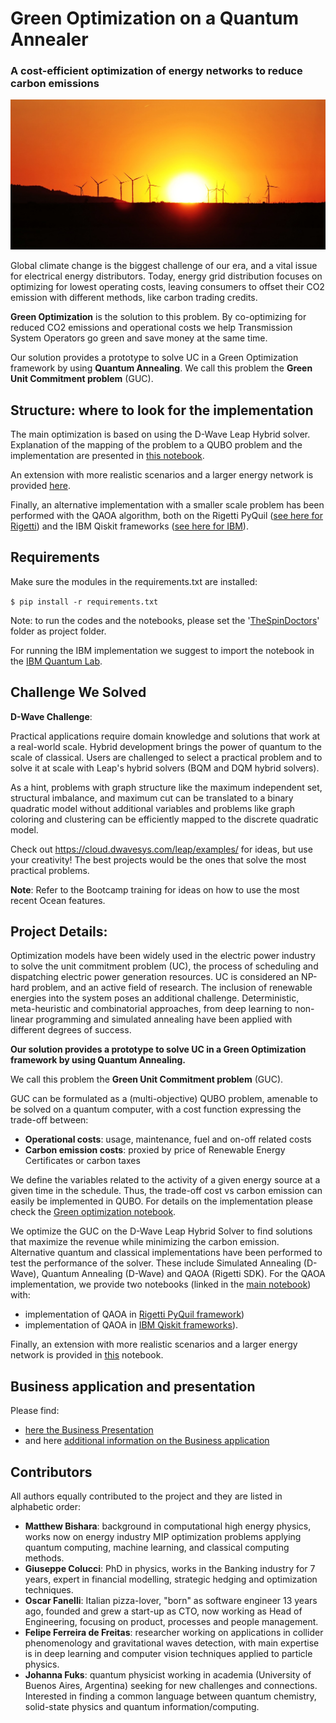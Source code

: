 # Green Optimization on a Quantum Annealer
### A cost-efficient optimization of energy networks to reduce carbon emissions

![sunset](./data/sunset.jpg)

Global climate change is the biggest challenge of our era, and a vital issue for electrical energy distributors.
Today, energy grid distribution focuses on optimizing for lowest operating costs, leaving consumers to offset their CO2 emission with different methods, like carbon trading credits.

**Green Optimization** is the solution to this problem. By co-optimizing for 
reduced CO2 emissions and operational costs we help Transmission System Operators go green and save money at the same time.

Our solution provides a prototype to solve UC in a Green Optimization framework by using **Quantum Annealing**. 
We call this problem the **Green Unit Commitment problem** (GUC).

## Structure: where to look for the implementation
The main optimization is based on using the D-Wave Leap Hybrid solver. 
Explanation of the mapping of the problem to a QUBO problem and the 
implementation are presented in [this notebook](./Green_optimization_QuantumAnnealing.ipynb).

An extension with more realistic scenarios and a larger
energy network is provided [here](./Green_optimization_QuantumAnnealing_XL.ipynb). 

Finally, an alternative implementation with a smaller scale problem
has been performed with the QAOA algorithm, both on the Rigetti PyQuil 
([see here for Rigetti](./Green_optimization_QuantumAnnealing_QAOA_Rigetti.ipynb)) and the IBM Qiskit frameworks 
([see here for IBM](./Green_optimization_QuantumAnnealing_QAOA_IBM.ipynb)).

## Requirements
Make sure the modules in the requirements.txt are installed:

`$ pip install -r requirements.txt` 

Note: to run the codes and the notebooks, please set 
the '[TheSpinDoctors](./TheSpinDoctors/)' folder as project folder. 


For running the IBM implementation we suggest to import the notebook
in the [IBM Quantum Lab](https://quantum-computing.ibm.com/).

## Challenge We Solved
**D-Wave Challenge**:

Practical applications require domain knowledge and solutions that work at a real-world scale. Hybrid development brings the power of quantum to the scale of classical. Users are challenged to select a practical problem and to solve it at scale with Leap's hybrid solvers (BQM and DQM hybrid solvers).

As a hint, problems with graph structure like the maximum independent set, structural imbalance, and maximum cut can be translated to a binary quadratic model without additional variables and problems like graph coloring and clustering can be efficiently mapped to the discrete quadratic model.

Check out https://cloud.dwavesys.com/leap/examples/ for ideas, but use your creativity! The best projects would be the ones that solve the most practical problems.

**Note**: Refer to the Bootcamp training for ideas on how to use the most recent Ocean features.

## Project Details: 

Optimization models have been widely used in the electric power industry to solve the unit commitment problem (UC), the process of scheduling and dispatching electric power generation resources.
UC is considered an NP-hard problem, and an active field of research. The inclusion of renewable energies into the system poses an additional challenge.
Deterministic, meta-heuristic and combinatorial approaches, from deep learning to 
non-linear programming and simulated annealing have been applied with different degrees of success.

**Our solution provides a prototype to solve UC in a Green Optimization framework by using Quantum Annealing.** 

We call this problem the **Green Unit Commitment problem** (GUC).

GUC can be formulated as a (multi-objective) QUBO problem, amenable to be solved on a quantum computer, with a cost function expressing the trade-off between:
- **Operational costs**: usage, maintenance, fuel and on-off related costs
- **Carbon emission costs**: proxied by price of Renewable Energy Certificates or carbon taxes

We define the variables related to the activity of a given energy source at a given time in the schedule.
Thus, the trade-off cost vs carbon emission can easily be implemented in QUBO. 
For details on the implementation please check the  [Green optimization notebook](./Green_optimization_QuantumAnnealing.ipynb).

We optimize the GUC on the D-Wave Leap Hybrid Solver to find solutions that maximize the revenue while minimizing the carbon emission. 
Alternative quantum and classical implementations have been performed to test the performance of the solver. 
These include Simulated Annealing (D-Wave), Quantum Annealing (D-Wave) and QAOA (Rigetti SDK).
For the QAOA implementation, we provide two notebooks (linked in the [main notebook](./Green_optimization_QuantumAnnealing.ipynb)) 
with:
- implementation of QAOA in [Rigetti PyQuil framework](./Green_optimization_QuantumAnnealing_QAOA_Rigetti.ipynb))
- implementation of QAOA in [IBM Qiskit frameworks](./Green_optimization_QuantumAnnealing_QAOA_IBM.ipynb)).

Finally, an extension with more realistic scenarios and a larger
energy network is provided in [this](./Green_optimization_QuantumAnnealing_XL.ipynb) notebook. 

## Business application and presentation

Please find:
- [here the Business Presentation](./presentation.pdf)
- and here [additional information on the Business application](./Business_Application.md)

## Contributors 
All authors equally contributed to the project and they are listed in alphabetic order:

- **Matthew Bishara**: background in computational high energy physics, works now on energy industry MIP optimization problems applying quantum computing, machine learning, and classical computing methods. 
- **Giuseppe Colucci**: PhD in physics, works in the Banking industry for 7 years, expert in financial modelling, strategic hedging and optimization techniques.
- **Oscar Fanelli**: Italian pizza-lover, "born" as software engineer 13 years ago, founded and grew a start-up as CTO, now working as Head of Engineering, focusing on product, processes and people management. 
- **Felipe Ferreira de Freitas**: researcher working on applications in collider
phenomenology and gravitational waves detection, with main expertise is in deep learning and
computer vision techniques applied to particle physics.
- **Johanna Fuks**: quantum physicist working in academia (University of Buenos Aires, Argentina) seeking for new challenges and connections. 
  Interested in finding a common language between quantum chemistry, solid-state physics
and quantum information/computing.
